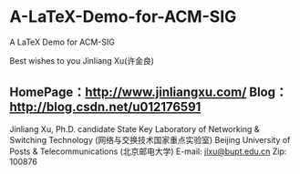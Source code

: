 # A-LaTeX-Demo-for-ACM-SIG
A LaTeX Demo for ACM-SIG

Best wishes to you
Jinliang Xu(许金良)

HomePage：http://www.jinliangxu.com/
Blog：http://blog.csdn.net/u012176591
--------------------------------------------------------------------------------------------------------------------
Jinliang Xu, Ph.D. candidate
State Key Laboratory of Networking & Switching Technology (网络与交换技术国家重点实验室)
Beijing University of Posts & Telecommunications (北京邮电大学)
E-mail: jlxu@bupt.edu.cn
Zip:     100876

